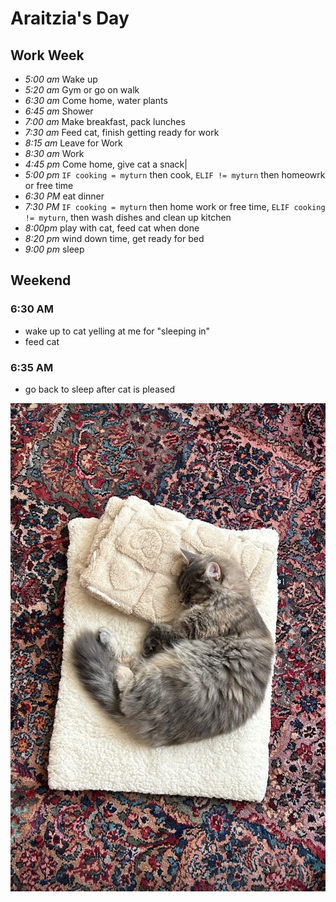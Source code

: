 # Araitzia's Day

## Work Week
 
-  *5:00 am* Wake up 
- *5:20 am*  Gym or go on walk 
- *6:30 am*  Come home, water plants 
- *6:45 am*  Shower 
- *7:00 am*  Make breakfast, pack lunches  
- *7:30 am*  Feed cat, finish getting ready for work 
- *8:15 am*  Leave for Work 
- *8:30 am*  Work 
- *4:45 pm* Come home, give cat a snack|  
- *5:00 pm*  `IF cooking = myturn` then cook, `ELIF != myturn` then homeowrk or free time 
- *6:30 PM*  eat dinner 
- *7:30 PM*  `IF cooking = myturn` then home work or free time, `ELIF cooking != myturn`, then wash dishes and clean up kitchen
- *8:00pm*  play with cat, feed cat when done  
- *8:20 pm* wind down time, get ready for bed 
- *9:00 pm*  sleep 

## Weekend

### 6:30 AM 
- wake up to cat yelling at me for "sleeping in" 
- feed cat
### 6:35 AM
- go back to sleep after cat is pleased 


![my overlord](kitty.jpeg)
